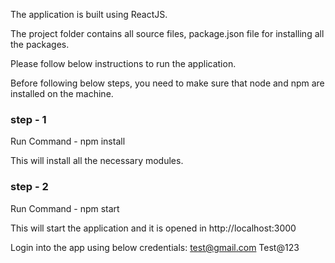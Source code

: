 The application is built using ReactJS.

The project folder contains all source files, package.json file for installing all the packages.

Please follow below instructions to run the application.

Before following below steps, you need to make sure that node and npm are installed on the machine.

### step - 1
Run Command - npm install

This will install all the necessary modules.

### step - 2
Run Command - npm start

This will start the application and it is opened in http://localhost:3000

Login into the app using below credentials:
test@gmail.com
Test@123


